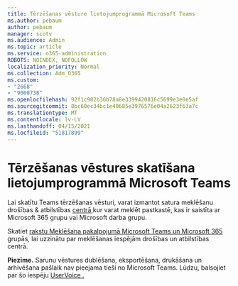 ```yaml
---
title: Tērzēšanas vēsture lietojumprogrammā Microsoft Teams
ms.author: pebaum
author: pebaum
manager: scotv
ms.audience: Admin
ms.topic: article
ms.service: o365-administration
ROBOTS: NOINDEX, NOFOLLOW
localization_priority: Normal
ms.collection: Adm_O365
ms.custom:
- "2668"
- "9000738"
ms.openlocfilehash: 92f1c902b36b78a8e3399420816c5699e3e0e5af
ms.sourcegitcommit: 8bc60ec34bc1e40685e3976576e04a2623f63a7c
ms.translationtype: MT
ms.contentlocale: lv-LV
ms.lasthandoff: 04/15/2021
ms.locfileid: "51817899"
---
```

# <a name="viewing-chat-history-in-microsoft-teams"></a>Tērzēšanas vēstures skatīšana lietojumprogrammā Microsoft Teams

Lai skatītu Teams tērzēšanas [](https://sip.protection.office.com/contentsearchbeta?ContentOnly=1) vēsturi, varat izmantot satura meklēšanu drošības & atbilstības [centrā,](https://sip.protection.office.com/insightdashboard)kur varat meklēt pastkastē, kas ir saistīta ar Microsoft 365 grupu vai Microsoft darba grupu. 

Skatiet [rakstu Meklēšana pakalpojumā Microsoft Teams un Microsoft 365](https://docs.microsoft.com/microsoft-365/compliance/content-search) grupās, lai uzzinātu par meklēšanas iespējām drošības un atbilstības centrā. 

**Piezīme.** Sarunu vēstures dublēšana, eksportēšana, drukāšana un arhivēšana pašlaik nav pieejama tieši no Microsoft Teams. Lūdzu, balsojiet par šo iespēju [UserVoice .](https://microsoftteams.uservoice.com/forums/555103-public/suggestions/16982542-backup-export-printing-archive-options?page=2&per_page=20) 